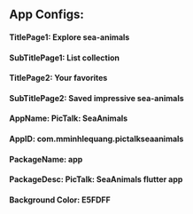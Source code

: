  

## App Configs:

#### TitlePage1: Explore sea-animals
#### SubTitlePage1: List collection

#### TitlePage2: Your favorites
#### SubTitlePage2: Saved impressive sea-animals

#### AppName: PicTalk: SeaAnimals
#### AppID: com.mminhlequang.pictalkseaanimals
#### PackageName: app
#### PackageDesc: PicTalk: SeaAnimals flutter app

#### Background Color: E5FDFF